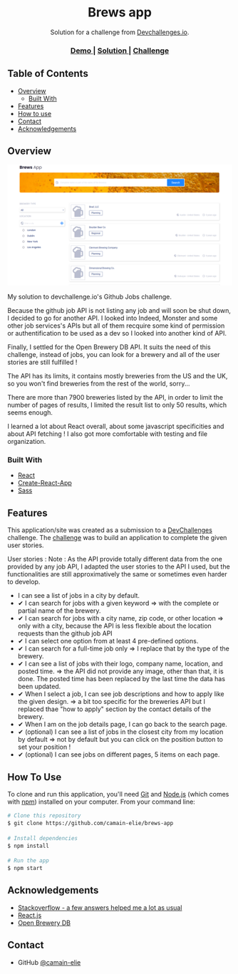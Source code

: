 <!-- Please update value in the {}  -->

<h1 align="center">Brews app</h1>

<div align="center">
   Solution for a challenge from  <a href="http://devchallenges.io" target="_blank">Devchallenges.io</a>.
</div>

<div align="center">
  <h3>
    <a href="https://camain-elie.github.io/brews-app/">
      Demo
    </a>
    <span> | </span>
    <a href="https://github.com/camain-elie/brews-app">
      Solution
    </a>
    <span> | </span>
    <a href="https://devchallenges.io/challenges/TtUjDt19eIHxNQ4n5jps">
      Challenge
    </a>
  </h3>
</div>

<!-- TABLE OF CONTENTS -->

## Table of Contents

- [Overview](#overview)
  - [Built With](#built-with)
- [Features](#features)
- [How to use](#how-to-use)
- [Contact](#contact)
- [Acknowledgements](#acknowledgements)

<!-- OVERVIEW -->

## Overview

![screenshot](./public/project-overview.png)

My solution to devchallenge.io's Github Jobs challenge.

Because the github job API is not listing any job and will soon be shut down, I decided to go for another API. I looked into Indeed, Monster and some other job services's APIs but all of them recquire some kind of permission or authentification to be used as a dev so I looked into another kind of API.

Finally, I settled for the Open Brewery DB API. It suits the need of this challenge, instead of jobs, you can look for a brewery and all of the user stories are still fulfilled !

The API has its limits, it contains mostly breweries from the US and the UK, so you won't find breweries from the rest of the world, sorry...

There are more than 7900 breweries listed by the API, in order to limit the number of pages of results, I limited the result list to only 50 results, which seems enough.

I learned a lot about React overall, about some javascript specificities and about API fetching ! I also got more comfortable with testing and file organization.

### Built With

<!-- This section should list any major frameworks that you built your project using. Here are a few examples.-->

- [React](https://reactjs.org/)
- [Create-React-App](https://create-react-app.dev/)
- [Sass](https://sass-lang.com/)

## Features

<!-- List the features of your application or follow the template. Don't share the figma file here :) -->

This application/site was created as a submission to a [DevChallenges](https://devchallenges.io/challenges) challenge. The [challenge](https://devchallenges.io/challenges/TtUjDt19eIHxNQ4n5jps) was to build an application to complete the given user stories.

User stories :
Note : As the API provide totally different data from the one provided by any job API, I adapted the user stories to the API I used, but the functionalities are still approximatively the same or sometimes even harder to develop.
- I can see a list of jobs in a city by default.
- ✔ I can search for jobs with a given keyword => with the complete or partial name of the brewery.
- ✔ I can search for jobs with a city name, zip code, or other location => only with a city, because the API is less flexible about the location requests than the github job API
- ✔ I can select one option from at least 4 pre-defined options.
- ✔ I can search for a full-time job only => I replace that by the type of the brewery.
- ✔ I can see a list of jobs with their logo, company name, location, and posted time. => the API did not provide any image, other than that, it is done. The posted time has been replaced by the last time the data has been updated.
- ✔ When I select a job, I can see job descriptions and how to apply like the given design. => a bit too specific for the breweries API but I replaced thae "how to apply" section by the contact details of the brewery.
- ✔ When I am on the job details page, I can go back to the search page.
- ✔ (optional) I can see a list of jobs in the closest city from my location by default => not by default but you can click on the position button to set your position !
- ✔ (optional) I can see jobs on different pages, 5 items on each page.

## How To Use

<!-- Example: -->

To clone and run this application, you'll need [Git](https://git-scm.com) and [Node.js](https://nodejs.org/en/download/) (which comes with [npm](http://npmjs.com)) installed on your computer. From your command line:

```bash
# Clone this repository
$ git clone https://github.com/camain-elie/brews-app

# Install dependencies
$ npm install

# Run the app
$ npm start
```

## Acknowledgements

<!-- This section should list any articles or add-ons/plugins that helps you to complete the project. This is optional but it will help you in the future. For example: -->

- [Stackoverflow - a few answers helped me a lot as usual](https://stackoverflow.com/)
- [React.js](https://fr.reactjs.org/)
- [Open Brewery DB](https://www.openbrewerydb.org/)

## Contact

- GitHub [@camain-elie](https://github.com/camain-elie)
